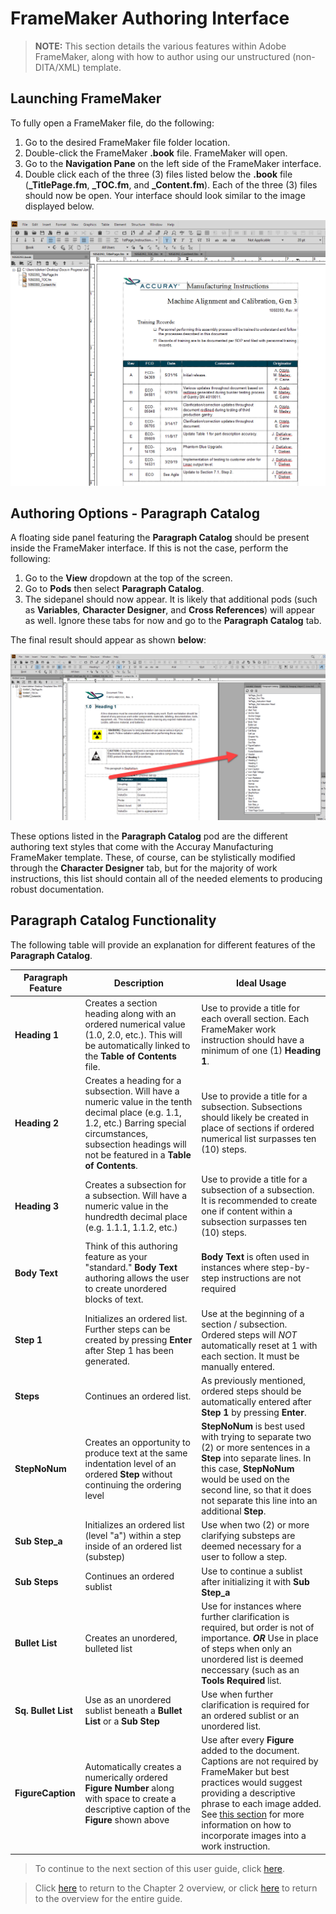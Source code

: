 # FrameMaker Authoring Interface

> **NOTE:** This section details the various features within Adobe FrameMaker, along with how to author using our unstructured (non-DITA/XML) template.

## Launching FrameMaker

To fully open a FrameMaker file, do the following:

1. Go to the desired FrameMaker file folder location.
2. Double-click the FrameMaker **.book** file. FrameMaker will open.
3. Go to the **Navigation Pane** on the left side of the FrameMaker interface. 
4. Double click each of the three (3) files listed below the **.book** file (**_TitlePage.fm**, **_TOC.fm**, and **_Content.fm**). Each of the three (3) files should now be open. Your interface should look similar to the image displayed below.

![alt text](https://github.com/taddieken95/Accuray_Tech_Comm_Guide/blob/master/img/FrameMaker%20Interface%20Example.png "FrameMaker Interface Example")

## Authoring Options - Paragraph Catalog

A floating side panel featuring the **Paragraph Catalog** should be present inside the FrameMaker interface. If this is not the case, perform the following:

1. Go to the **View** dropdown at the top of the screen.
2. Go to **Pods** then select **Paragraph Catalog**.
3. The sidepanel should now appear. It is likely that additional pods (such as **Variables**, **Character Designer**, and **Cross References**) will appear as well. Ignore these tabs for now and go to the **Paragraph Catalog** tab.

The final result should appear as shown **below**:

![alt text](https://github.com/taddieken95/Accuray_Tech_Comm_Guide/blob/master/img/Paragraph%20Catalog%20Tab.png "Paragraph Catalog Tab")

These options listed in the **Paragraph Catalog** pod are the different authoring text styles that come with the Accuray Manufacturing FrameMaker template. These, of course, can be stylistically modified through the **Character Designer** tab, but for the majority of work instructions, this list should contain all of the needed elements to producing robust documentation.

## Paragraph Catalog Functionality

The following table will provide an explanation for different features of the **Paragraph Catalog**.

|Paragraph Feature | Description | Ideal Usage|
|---------------------------|-------------|------------|
|**Heading 1**| Creates a section heading along with an ordered numerical value (1.0, 2.0, etc.). This will be automatically linked to the **Table of Contents** file.| Use to provide a title for each overall section. Each FrameMaker work instruction should have a minimum of one (1) **Heading 1**.|
|**Heading 2**| Creates a heading for a subsection. Will have a numeric value in the tenth decimal place (e.g. 1.1, 1.2, etc.) Barring special circumstances, subsection headings will not be featured in a **Table of Contents**. | Use to provide a title for a subsection. Subsections should likely be created in place of sections if ordered numerical list surpasses ten (10) steps.|
|**Heading 3**| Creates a subsection for a subsection. Will have a numeric value in the hundredth decimal place (e.g. 1.1.1, 1.1.2, etc.)| Use to provide a title for a subsection of a subsection. It is recommended to create one if content within a subsection surpasses ten (10) steps.|
|**Body Text**| Think of this authoring feature as your "standard." **Body Text** authoring allows the user to create unordered blocks of text.|  **Body Text** is often used in instances where step-by-step instructions are not required|
|**Step 1**| Initializes an ordered list. Further steps can be created by pressing **Enter** after Step 1 has been generated.| Use at the beginning of a section / subsection. Ordered steps will *NOT* automatically reset at 1 with each section. It must be manually entered.|
|**Steps**| Continues an ordered list.| As previously mentioned, ordered steps should be automatically entered after **Step 1** by pressing **Enter**.|
|**StepNoNum**| Creates an opportunity to produce text at the same indentation level of an ordered **Step** without continuing the ordering level| **StepNoNum** is best used with trying to separate two (2) or more sentences in a **Step** into separate lines. In this case, **StepNoNum** would be used on the second line, so that it does not separate this line into an additional **Step**.|
|**Sub Step_a**| Initializes an ordered list (level "a") within a step inside of an ordered list (substep)| Use when two (2) or more clarifying substeps are deemed necessary for a user to follow a step. |
|**Sub Steps**| Continues an ordered sublist| Use to continue a sublist after initializing it with **Sub Step_a**|
|**Bullet List**| Creates an unordered, bulleted list | Use for instances where further clarification is required, but order is not of importance. ***OR*** Use in place of steps when only an unordered list is deemed neccessary (such as an **Tools Required** list.|
|**Sq. Bullet List**| Use as an unordered sublist beneath a **Bullet List** or a **Sub Step**| Use when further clarification is required for an ordered sublist or an unordered list.|
|**FigureCaption**| Automatically creates a numerically ordered **Figure Number** along with space to create a descriptive caption of the **Figure** shown above | Use after every **Figure** added to the document. Captions are not required by FrameMaker but best practices would suggest providing a descriptive phrase to each image added. See [this section](https://github.com/taddieken95/Accuray_Tech_Comm_Guide/blob/master/Chapter%202:%20Adobe%20FrameMaker/Section%204:%20Uploading%20Images%20in%20FrameMaker.md) for more information on how to incorporate images into a work instruction.|

> To continue to the next section of this user guide, click [here](https://github.com/taddieken95/Accuray_Tech_Comm_Guide/blob/master/Chapter%202:%20Adobe%20FrameMaker/Section%204:%20Uploading%20Images%20in%20FrameMaker.md).

> Click [here](https://github.com/taddieken95/Accuray_Tech_Comm_Guide/tree/master/Chapter%202:%20Adobe%20FrameMaker) to return to the Chapter 2 overview, or click [here](https://github.com/taddieken95/Accuray_Tech_Comm_Guide) to return to the overview for the entire guide.
